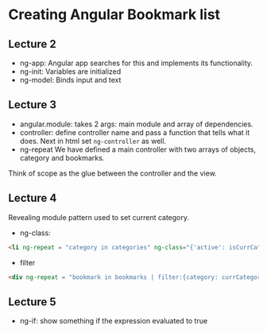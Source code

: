 # Creating Angular Bookmark list 

## Lecture 2
* ng-app: Angular app searches for this and implements its functionality.
* ng-init: Variables are initialized
* ng-model: Binds input and text

## Lecture 3
* angular.module: takes 2 args: main module and array of dependencies.
* controller: define controller name and pass a function that tells what it does. Next in html set `ng-controller` as well.
* ng-repeat
We have defined a main controller with two arrays of objects, category and bookmarks.

Think of scope as the glue between the controller and the view.

## Lecture 4
Revealing module pattern used to set current category.
* ng-class:
```html
<li ng-repeat = "category in categories" ng-class="{'active': isCurrCategory(category)">
```
* filter
```html
<div ng-repeat = "bookmark in bookmarks | filter:{category: currCategory.name}">
```

## Lecture 5
* ng-if: show something if the expression evaluated to true
